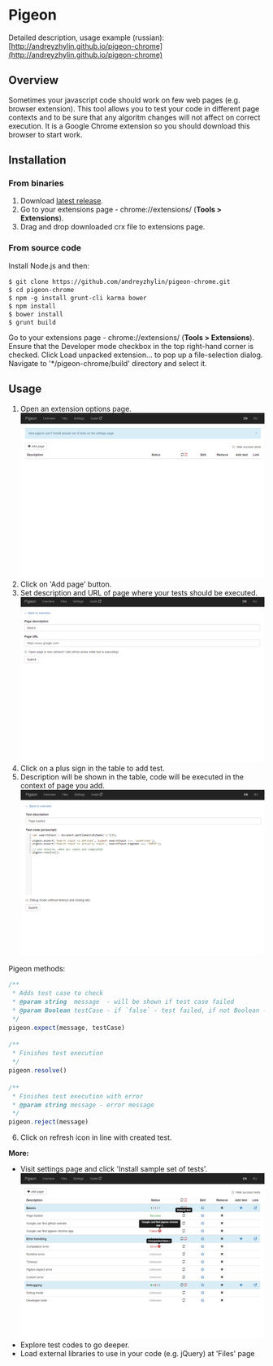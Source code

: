 # Pigeon

Detailed description, usage example (russian): [http://andreyzhylin.github.io/pigeon-chrome](http://andreyzhylin.github.io/pigeon-chrome)

## Overview

Sometimes your javascript code should work on few web pages (e.g. browser extension).
This tool allows you to test your code in different page contexts and to be sure that any algoritm changes will not affect on correct execution.
It is a Google Chrome extension so you should download this browser to start work.

## Installation

### From binaries
1. Download [latest release](https://github.com/andreyzhylin/pigeon-chrome/releases/download/v1.1.6/pigeon-chrome-1.1.6.crx).
2. Go to your extensions page - chrome://extensions/ (**Tools > Extensions**).
3. Drag and drop downloaded crx file to extensions page.

### From source code
Install Node.js and then:
```
$ git clone https://github.com/andreyzhylin/pigeon-chrome.git
$ cd pigeon-chrome
$ npm -g install grunt-cli karma bower
$ npm install
$ bower install
$ grunt build
```
Go to your extensions page - chrome://extensions/ (**Tools > Extensions**).
Ensure that the Developer mode checkbox in the top right-hand corner is checked.
Click Load unpacked extension… to pop up a file-selection dialog.
Navigate to '*/pigeon-chrome/build' directory and select it.

## Usage
1. Open an extension options page.
  ![Main page](https://github.com/andreyzhylin/pigeon-chrome/raw/master/common/img/sample-en/sample-0.png)
2. Click on 'Add page' button.
3. Set description and URL of page where your tests should be executed.
  ![Edit page](https://github.com/andreyzhylin/pigeon-chrome/raw/master/common/img/sample-en/sample-1.png)
4. Click on a plus sign in the table to add test.
5. Description will be shown in the table, code will be executed in the context of page you add.
  ![Edit test](https://github.com/andreyzhylin/pigeon-chrome/raw/master/common/img/sample-en/sample-2.png)
  
  Pigeon methods:
  ```javascript
  /**
   * Adds test case to check
   * @param string  message  - will be shown if test case failed
   * @param Boolean testCase - if `false` - test failed, if not Boolean - test error
   */
  pigeon.expect(message, testCase)
  
  /**
   * Finishes test execution
   */
  pigeon.resolve()
  
  /**
   * Finishes test execution with error
   * @param string message - error message
   */
  pigeon.reject(message)
  ```
6. Click on refresh icon in line with created test.

**More:**

- Visit settings page and click 'Install sample set of tests'.
![Sample set of tests](https://github.com/andreyzhylin/pigeon-chrome/raw/master/common/img/sample-en/sample-3.png)
- Explore test codes to go deeper.
- Load external libraries to use in your code (e.g. jQuery) at 'Files' page

